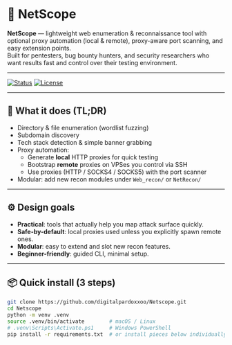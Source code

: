 # 🚀 NetScope

**NetScope** — lightweight web enumeration & reconnaissance tool with optional proxy automation (local & remote), proxy-aware port scanning, and easy extension points.  
Built for pentesters, bug bounty hunters, and security researchers who want results fast and control over their testing environment.

---

[![Status](https://img.shields.io/badge/status-beta-yellow.svg)]()
[![License](https://img.shields.io/badge/license-MIT-blue.svg)]()

---

## 🔎 What it does (TL;DR)
- Directory & file enumeration (wordlist fuzzing)  
- Subdomain discovery  
- Tech stack detection & simple banner grabbing  
- Proxy automation:
  - Generate **local** HTTP proxies for quick testing
  - Bootstrap **remote** proxies on VPSes you control via SSH
  - Use proxies (HTTP / SOCKS4 / SOCKS5) with the port scanner
- Modular: add new recon modules under `Web_recon/` or `NetRecon/`

---

## ⚙️ Design goals
- **Practical**: tools that actually help you map attack surface quickly.  
- **Safe-by-default**: local proxies used unless you explicitly spawn remote ones.  
- **Modular**: easy to extend and slot new recon features.  
- **Beginner-friendly**: guided CLI, minimal setup.

---

## 📦 Quick install (3 steps)
```bash
git clone https://github.com/digitalpardoxxoo/Netscope.git
cd Netscope
python -m venv .venv
source .venv/bin/activate        # macOS / Linux
# .venv\Scripts\Activate.ps1     # Windows PowerShell
pip install -r requirements.txt  # or install pieces below individually
